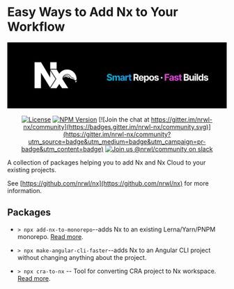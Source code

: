 # Easy Ways to Add Nx to Your Workflow

<p align="center"><img src="https://raw.githubusercontent.com/nrwl/nx/master/images/nx.png" width="600"></p>

<div align="center">

[![License](https://img.shields.io/npm/l/@nrwl/workspace.svg?style=flat-square)]()
[![NPM Version](https://badge.fury.io/js/%40nrwl%2Fworkspace.svg)](https://www.npmjs.com/@nrwl/workspace)
[![Join the chat at https://gitter.im/nrwl-nx/community](https://badges.gitter.im/nrwl-nx/community.svg)](https://gitter.im/nrwl-nx/community?utm_source=badge&utm_medium=badge&utm_campaign=pr-badge&utm_content=badge)
[![Join us @nrwl/community on slack](https://img.shields.io/badge/slack-%40nrwl%2Fcommunity-brightgreen)](https://join.slack.com/t/nrwlcommunity/shared_invite/enQtNzU5MTE4OTQwOTk0LTgxY2E0ZWYzMWE0YzA5ZDA2MWM1NDVhNmI2ZWMyYmZhNWJiODk3MjkxZjY3MzU5ZjRmM2NmNWU1OTgyZmE4Mzc)

</div>

A collection of packages helping you to add Nx and Nx Cloud to your existing projects.

See [https://github.com/nrwl/nx](https://github.com/nrwl/nx) for more information.

## Packages

- `> npx add-nx-to-monorepo`--adds Nx to an existing Lerna/Yarn/PNPM monorepo. [Read more](https://nx.dev/latest/react/migration/adding-to-monorepo).
  
- `> npx make-angular-cli-faster`--adds Nx to an Angular CLI project without changing anything about the project.

- `> npx cra-to-nx` -- Tool for converting CRA project to Nx workspace. [Read more](https://github.com/nrwl/add-nx/blob/master/projects/cra-to-nx/README.md).
